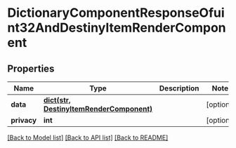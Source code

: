 # DictionaryComponentResponseOfuint32AndDestinyItemRenderComponent

## Properties
Name | Type | Description | Notes
------------ | ------------- | ------------- | -------------
**data** | [**dict(str, DestinyItemRenderComponent)**](DestinyItemRenderComponent.md) |  | [optional] 
**privacy** | **int** |  | [optional] 

[[Back to Model list]](../README.md#documentation-for-models) [[Back to API list]](../README.md#documentation-for-api-endpoints) [[Back to README]](../README.md)


